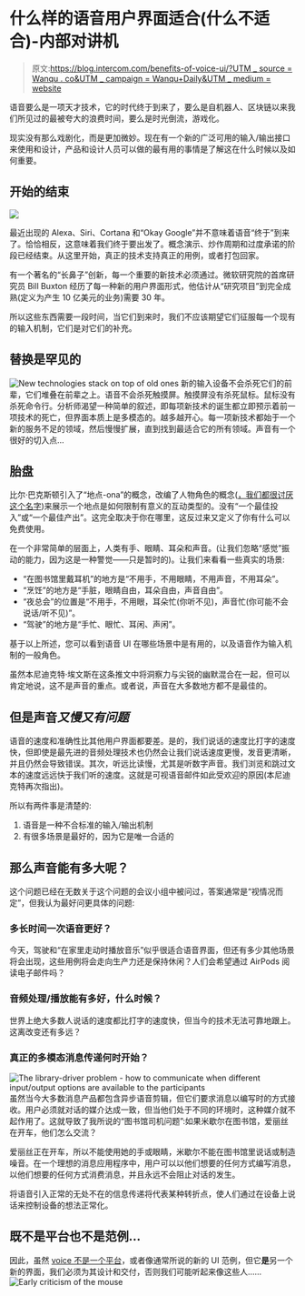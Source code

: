 # 什么样的语音用户界面适合(什么不适合)-内部对讲机

> 原文:[https://blog.intercom.com/benefits-of-voice-ui/?UTM _ source = Wanqu . co&UTM _ campaign = Wanqu+Daily&UTM _ medium = website](https://blog.intercom.com/benefits-of-voice-ui/?utm_source=wanqu.co&utm_campaign=Wanqu+Daily&utm_medium=website)

语音要么是一项天才技术，它的时代终于到来了，要么是自机器人、区块链以来我们所见过的最被夸大的浪费时间，要么是时光倒流，游戏化。

现实没有那么戏剧化，而是更加微妙。现在有一个新的广泛可用的输入/输出接口来使用和设计，产品和设计人员可以做的最有用的事情是了解这在什么时候以及如何重要。

## 开始的结束

![](../Images/f40b8a4f82bb90e2685fb43b701d5988.png)

最近出现的 Alexa、Siri、Cortana 和“Okay Google”并不意味着语音“终于”到来了。恰恰相反，这意味着我们终于要出发了。概念演示、炒作周期和过度承诺的阶段已经结束。从这里开始，真正的技术支持真正的用例，或者打包回家。

有一个著名的“长鼻子”创新，每一个重要的新技术必须通过。微软研究院的首席研究员 Bill Buxton 经历了每一种新的用户界面形式，他估计从“研究项目”到完全成熟(定义为产生 10 亿美元的业务)需要 30 年。

所以这些东西需要一段时间，当它们到来时，我们不应该期望它们征服每一个现有的输入机制，它们是对它们的补充。

## 替换是罕见的

![New technologies stack on top of old ones](../Images/6e20749bf2aac0061f4dee9f87c5d3c5.png)
新的输入设备不会杀死它们的前辈，它们堆叠在前辈之上。语音不会杀死触摸屏。触摸屏没有杀死鼠标。鼠标没有杀死命令行。分析师渴望一种简单的叙述，即每项新技术的诞生都立即预示着前一项技术的死亡，但界面本质上是多模态的。越多越开心。每一项新技术都始于一个新的服务不足的领域，然后慢慢扩展，直到找到最适合它的所有领域。声音有一个很好的切入点…

## 胎盘

比尔·巴克斯顿引入了“地点-ona”的概念，改编了人物角色的概念([，我们都很讨厌这个名字](https://www.intercom.com/blog/when-personas-fail-you/))来展示一个地点是如何限制有意义的互动类型的。没有“一个最佳投入”或“一个最佳产出”。这完全取决于你在哪里，这反过来又定义了你有什么可以免费使用。

在一个非常简单的层面上，人类有手、眼睛、耳朵和声音。(让我们忽略“感觉”振动的能力，因为这是一种警觉——只是暂时的)。让我们来看看一些真实的场景:

*   “在图书馆里戴耳机”的地方是“不用手，不用眼睛，不用声音，不用耳朵”。
*   “烹饪”的地方是“手脏，眼睛自由，耳朵自由，声音自由”。
*   “夜总会”的位置是“不用手，不用眼，耳朵忙(你听不见)，声音忙(你可能不会说话/听不见)”。
*   “驾驶”的地方是“手忙、眼忙、耳闲、声闲”。

基于以上所述，您可以看到语音 UI 在哪些场景中是有用的，以及语音作为输入机制的一般角色。

虽然本尼迪克特·埃文斯在这条推文中将洞察力与尖锐的幽默混合在一起，但可以肯定地说，这不是声音的重点。或者说，声音在大多数地方都不是最佳的。

## 但是声音*又慢又有问题*

语音的速度和准确性比其他用户界面都要差。是的，我们说话的速度比打字的速度快，但即使是最先进的音频处理技术也仍然会让我们说话速度更慢，发音更清晰，并且仍然会导致错误。其次，听远比读慢，尤其是听数字声音。我们浏览和跳过文本的速度远远快于我们听的速度。这就是可视语音邮件如此受欢迎的原因(本尼迪克特再次指出)。

所以有两件事是清楚的:

1.  语音是一种不合标准的输入/输出机制
2.  有很多场景是最好的，因为它是唯一合适的

## 那么声音能有多大呢？

这个问题已经在无数关于这个问题的会议小组中被问过，答案通常是“视情况而定”，但我认为最好问更具体的问题:

### 多长时间一次语音更好？

今天，驾驶和“在家里走动时播放音乐”似乎很适合语音界面，但还有多少其他场景将会出现，这些用例将会走向生产力还是保持休闲？人们会希望通过 AirPods 阅读电子邮件吗？

### 音频处理/播放能有多好，什么时候？

世界上绝大多数人说话的速度都比打字的速度快，但当今的技术无法可靠地跟上。这离改变还有多远？

### 真正的多模态消息传递何时开始？

![The library-driver problem - how to communicate when different input/output options are available to the participants](../Images/f0f1335149d337d6e7c2ba7c268800ea.png)
虽然当今大多数消息产品都包含异步语音剪辑，但它们要求消息以编写时的方式接收。用户必须就对话的媒介达成一致，但当他们处于不同的环境时，这种媒介就不起作用了。这就导致了我所说的“图书馆司机问题”:如果米歇尔在图书馆，爱丽丝在开车，他们怎么交流？

爱丽丝正在开车，所以不能使用她的手或眼睛，米歇尔不能在图书馆里说话或制造噪音。在一个理想的消息应用程序中，用户可以以他们想要的任何方式编写消息，以他们想要的任何方式消费消息，并且永远不会阻止对话的发生。

将语音引入正常的无处不在的信息传递将代表某种转折点，使人们通过在设备上说话来控制设备的想法正常化。

## 既不是平台也不是范例…

因此，虽然 [voice 不是一个平台](http://ben-evans.com/benedictevans/2014/10/1/voice-is-the-next-big-thing-in-mobile)，或者像通常所说的新的 UI 范例，但它**是**另一个新的界面，我们必须为其设计和交付，否则我们可能听起来像这些人……
![Early criticism of the mouse](../Images/92e5c66cf22630ee4a3bf4b1eb4331ca.png)